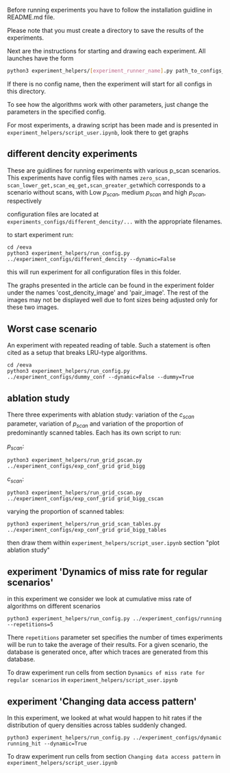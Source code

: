 Before running experiments you have to follow the installation guidline in README.md file. 

Please note that you must create a directory to save the results of the experiments.

Next are the instructions for starting and drawing each experiment. All launches have the form

```bash
python3 experiment_helpers/[experiment_runner_name].py path_to_configs_folder [config_name]
```

If there is no config name, then the experiment will start for all configs in this directory.

To see how the algorithms work with other parameters, just change the parameters in the specified config.

For most experiments, a drawing script has been made and is presented in `experiment_helpers/script_user.ipynb`, look there to get graphs 


## different dencity experiments
These are guidlines for running experiments with various p_scan scenarios. This experiments have config files with names `zero_scan, scan_lower_get,scan_eq_get,scan_greater_get`which corresponds to a scenario without scans, with Low $p_{scan}$, medium $p_{scan}$ and high $p_{scan}$, respectively

configuration files are located at `experiments_configs/different_dencity/...` with the appropriate filenames.

to start experiment run:

```
cd /eeva
python3 experiment_helpers/run_config.py ../experiment_configs/different_dencity --dynamic=False
```

this will run experiment for all configuration files in this folder.

The graphs presented in the article can be found in the experiment folder under the names 'cost_dencity_image' and 'pair_image'. The rest of the images may not be displayed well due to font sizes being adjusted only for these two images.

## Worst case scenario

An experiment with repeated reading of table. Such a statement is often cited as a setup that breaks LRU-type algorithms.

```
cd /eeva
python3 experiment_helpers/run_config.py ../experiment_configs/dummy_conf --dynamic=False --dummy=True
```


## ablation study

There three experiments with ablation study: variation of the $c_{scan}$ parameter, variation of $p_{scan}$ and variation of the proportion of predominantly scanned tables. Each has its own script to run:

$p_{scan}$:

```
python3 experiment_helpers/run_grid_pscan.py ../experiment_configs/exp_conf_grid grid_bigg
```

$c_{scan}$:

```
python3 experiment_helpers/run_grid_cscan.py ../experiment_configs/exp_conf_grid grid_bigg_cscan
```

varying the proportion of scanned tables:

```
python3 experiment_helpers/run_grid_scan_tables.py ../experiment_configs/exp_conf_grid grid_bigg_tables
```


then draw them within `experiment_helpers/script_user.ipynb` section  "plot ablation study"


## experiment 'Dynamics of miss rate for regular scenarios'

in this experiment we consider we look at cumulative miss rate of algorithms on different scenarios

```
python3 experiment_helpers/run_config.py ../experiment_configs/running --repetitions=5
```

There `repetitions` parameter set specifies the number of times experiments will be run to take the average of their results. For a given scenario, the database is generated once, after which traces are generated from this database.

To draw experiment run cells from section `Dynamics of miss rate for regular scenarios` in `experiment_helpers/script_user.ipynb`

## experiment 'Changing data access pattern'

In this experiment, we looked at what would happen to hit rates if the distribution of query densities across tables suddenly changed.

```
python3 experiment_helpers/run_config.py ../experiment_configs/dynamic running_hit --dynamic=True
```

To draw experiment run cells from section `Changing data access pattern` in `experiment_helpers/script_user.ipynb`
